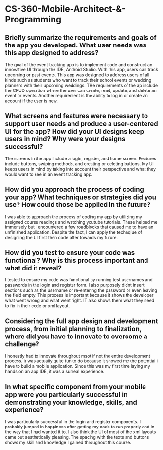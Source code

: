 # CS-360-Mobile-Architect-&-Programming

## Briefly summarize the requirements and goals of the app you developed. What user needs was this app designed to address?
The goal of the event tracking app is to implement code and construct an innovative UI through the IDE, Android Studio. With this app, users can track upcoming or past events. This app was designed to address users of all kinds such as students who want to track their school events or wedding planners with their upcoming weddings. THe requirements of the ap include the CRUD operation where the user can create, read, update, and delete an event or events. Another requirement is the ability to log in or create an account if the user is new. 

## What screens and features were necessary to support user needs and produce a user-centered UI for the app? How did your UI designs keep users in mind? Why were your designs successful?
The screens in the app include a login, register, and home screen. Features include buttons, swiping methods, and creating or deleting buttons. My UI keeps users in mind by taking into account their perspective and what they would want to see in an event tracking app. 

## How did you approach the process of coding your app? What techniques or strategies did you use? How could those be applied in the future?
I was able to approach the process of coding my app by utilizing my assigned course readings and watching youtube tutorials. These helped me immensely but I encountered a few roadblocks that caused me to have an unfinished application. Despite the fact, I can apply the technqiue of designing the UI first then code after towards my future. 

## How did you test to ensure your code was functional? Why is this process important and what did it reveal?
I tested to ensure my code was functional by running test usernames and passwords in the login and register form. I also purposely didnt insert sections such as the username or re-entering the password or even leaving the field empty. This process is important because it shows the developer what went wrong and what went right. IT also shows them what they need to fix in their code or xml layout. 

## Considering the full app design and development process, from initial planning to finalization, where did you have to innovate to overcome a challenge?
I honestly had to innovate throughout msot if not the entire development process. It was actually quite fun to do because it showed me the potential I have to build a mobile application. Since this was my first time laying my hands on an app IDE, it was a surreal experience. 

## In what specific component from your mobile app were you particularly successful in demonstrating your knowledge, skills, and experience?
I was particularly successful in the login and register components. I probably jumped in happiness after getting my code to run properly and in the way that I had wanted it to. I also think the UI of most of the xml layouts came out aesthetically pleasing. The spacing with the texts and buttons shows my skill and knowledge I gained throughout this course. 
